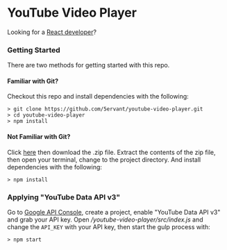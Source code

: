 # YouTube Video Player

Looking for a [React developer](https://www.5techcenter.com)?

### Getting Started

There are two methods for getting started with this repo.

#### Familiar with Git?
Checkout this repo and install dependencies with the following:

```
> git clone https://github.com/5ervant/youtube-video-player.git
> cd youtube-video-player
> npm install
```

#### Not Familiar with Git?
Click [here](https://github.com/5ervant/youtube-video-player) then download the .zip file. Extract the contents of the zip file, then open your terminal, change to the project directory. And install dependencies with the following:

```
> npm install
```

### Applying "YouTube Data API v3" ###

Go to [Google API Console](https://console.developers.google.com), create a project, enable "YouTube Data API v3" and grab your API key. Open */youtube-video-player/src/index.js* and change the `API_KEY` with your API key, then start the gulp process with:

```
> npm start
```
